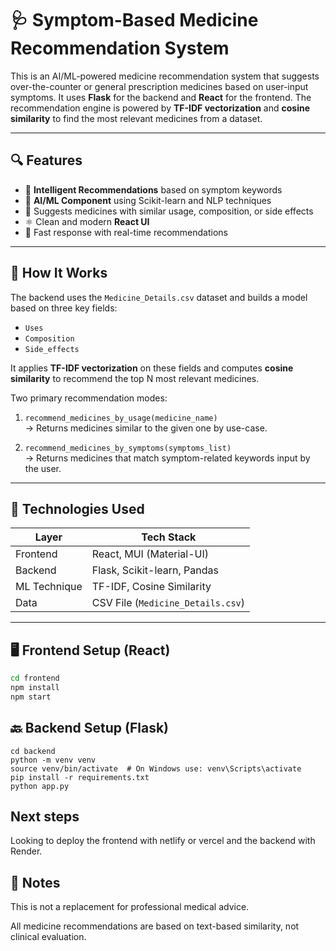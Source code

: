 # 🩺 Symptom-Based Medicine Recommendation System

This is an AI/ML-powered medicine recommendation system that suggests over-the-counter or general prescription medicines based on user-input symptoms. It uses **Flask** for the backend and **React** for the frontend. The recommendation engine is powered by **TF-IDF vectorization** and **cosine similarity** to find the most relevant medicines from a dataset.

---

## 🔍 Features

- 🔬 **Intelligent Recommendations** based on symptom keywords
- 🧠 **AI/ML Component** using Scikit-learn and NLP techniques
- 🎯 Suggests medicines with similar usage, composition, or side effects
- ⚛️ Clean and modern **React UI**
- 🚀 Fast response with real-time recommendations

---

## 🧠 How It Works

The backend uses the `Medicine_Details.csv` dataset and builds a model based on three key fields:
- `Uses`
- `Composition`
- `Side_effects`

It applies **TF-IDF vectorization** on these fields and computes **cosine similarity** to recommend the top N most relevant medicines.

Two primary recommendation modes:
1. `recommend_medicines_by_usage(medicine_name)`  
   → Returns medicines similar to the given one by use-case.

2. `recommend_medicines_by_symptoms(symptoms_list)`  
   → Returns medicines that match symptom-related keywords input by the user.

---

## 🧪 Technologies Used

| Layer         | Tech Stack                     |
|--------------|---------------------------------|
| Frontend     | React, MUI (Material-UI)        |
| Backend      | Flask, Scikit-learn, Pandas     |
| ML Technique | TF-IDF, Cosine Similarity       |
| Data         | CSV File (`Medicine_Details.csv`) |

---

## 🖥️ Frontend Setup (React)

```bash
cd frontend
npm install
npm start
```

## 🔙 Backend Setup (Flask)
```
cd backend
python -m venv venv
source venv/bin/activate  # On Windows use: venv\Scripts\activate
pip install -r requirements.txt
python app.py
```

## Next steps
Looking to deploy the frontend with netlify or vercel and the backend with Render.

## 📌 Notes
This is not a replacement for professional medical advice.

All medicine recommendations are based on text-based similarity, not clinical evaluation.

